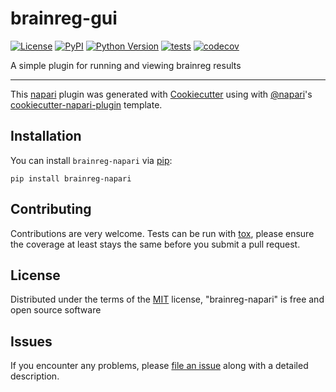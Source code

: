 # brainreg-gui

[![License](https://img.shields.io/pypi/l/brainreg-gui.svg?color=green)](https://github.com/stephenlenzi/brainreg-gui/raw/master/LICENSE)
[![PyPI](https://img.shields.io/pypi/v/brainreg-gui.svg?color=green)](https://pypi.org/project/brainreg-gui)
[![Python Version](https://img.shields.io/pypi/pyversions/brainreg-gui.svg?color=green)](https://python.org)
[![tests](https://github.com/stephenlenzi/brainreg-gui/workflows/tests/badge.svg)](https://github.com/stephenlenzi/brainreg-gui/actions)
[![codecov](https://codecov.io/gh/stephenlenzi/brainreg-gui/branch/master/graph/badge.svg)](https://codecov.io/gh/stephenlenzi/brainreg-gui)

A simple plugin for running and viewing brainreg results

----------------------------------

This [napari] plugin was generated with [Cookiecutter] using with [@napari]'s [cookiecutter-napari-plugin] template.

<!--
Don't miss the full getting started guide to set up your new package:
https://github.com/napari/cookiecutter-napari-plugin#getting-started

and review the napari docs for plugin developers:
https://napari.org/docs/plugins/index.html
-->

## Installation

You can install `brainreg-napari` via [pip]:

    pip install brainreg-napari

## Contributing

Contributions are very welcome. Tests can be run with [tox], please ensure
the coverage at least stays the same before you submit a pull request.

## License

Distributed under the terms of the [MIT] license,
"brainreg-napari" is free and open source software

## Issues

If you encounter any problems, please [file an issue] along with a detailed description.

[napari]: https://github.com/napari/napari
[Cookiecutter]: https://github.com/audreyr/cookiecutter
[@napari]: https://github.com/napari
[MIT]: http://opensource.org/licenses/MIT
[BSD-3]: http://opensource.org/licenses/BSD-3-Clause
[GNU GPL v3.0]: http://www.gnu.org/licenses/gpl-3.0.txt
[GNU LGPL v3.0]: http://www.gnu.org/licenses/lgpl-3.0.txt
[Apache Software License 2.0]: http://www.apache.org/licenses/LICENSE-2.0
[Mozilla Public License 2.0]: https://www.mozilla.org/media/MPL/2.0/index.txt
[cookiecutter-napari-plugin]: https://github.com/napari/cookiecutter-napari-plugin
[file an issue]: https://github.com/stephenlenzi/brainreg-napari/issues
[napari]: https://github.com/napari/napari
[tox]: https://tox.readthedocs.io/en/latest/
[pip]: https://pypi.org/project/pip/
[PyPI]: https://pypi.org/

